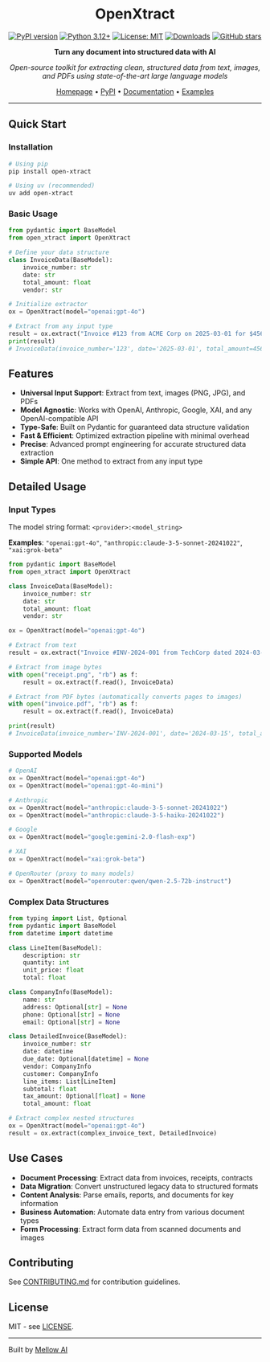 <div align="center">

# OpenXtract

[![PyPI version](https://badge.fury.io/py/open-xtract.svg)](https://badge.fury.io/py/open-xtract)
[![Python 3.12+](https://img.shields.io/badge/python-3.12+-blue.svg)](https://www.python.org/downloads/)
[![License: MIT](https://img.shields.io/badge/License-MIT-yellow.svg)](https://opensource.org/licenses/MIT)
[![Downloads](https://pepy.tech/badge/open-xtract)](https://pepy.tech/project/open-xtract)
[![GitHub stars](https://img.shields.io/github/stars/Mellow-Artificial-Intelligence/open-xtract.svg)](https://github.com/Mellow-Artificial-Intelligence/open-xtract/stargazers)

**Turn any document into structured data with AI**

*Open-source toolkit for extracting clean, structured data from text, images, and PDFs using state-of-the-art large language models*

[Homepage](https://mellow-artificial-intelligence.github.io/open-xtract/) • [PyPI](https://pypi.org/project/open-xtract/) • [Documentation](https://github.com/Mellow-Artificial-Intelligence/open-xtract) • [Examples](./examples/)

</div>

---

## Quick Start

### Installation

```bash
# Using pip
pip install open-xtract

# Using uv (recommended)
uv add open-xtract
```

### Basic Usage

```python
from pydantic import BaseModel
from open_xtract import OpenXtract

# Define your data structure
class InvoiceData(BaseModel):
    invoice_number: str
    date: str
    total_amount: float
    vendor: str

# Initialize extractor
ox = OpenXtract(model="openai:gpt-4o")

# Extract from any input type
result = ox.extract("Invoice #123 from ACME Corp on 2025-03-01 for $456.78", InvoiceData)
print(result)
# InvoiceData(invoice_number='123', date='2025-03-01', total_amount=456.78, vendor='ACME Corp')
```

## Features

- **Universal Input Support**: Extract from text, images (PNG, JPG), and PDFs
- **Model Agnostic**: Works with OpenAI, Anthropic, Google, XAI, and any OpenAI-compatible API
- **Type-Safe**: Built on Pydantic for guaranteed data structure validation
- **Fast & Efficient**: Optimized extraction pipeline with minimal overhead
- **Precise**: Advanced prompt engineering for accurate structured data extraction
- **Simple API**: One method to extract from any input type

## Detailed Usage

### Input Types

The model string format: `<provider>:<model_string>`

**Examples**: `"openai:gpt-4o"`, `"anthropic:claude-3-5-sonnet-20241022"`, `"xai:grok-beta"`

```python
from pydantic import BaseModel
from open_xtract import OpenXtract

class InvoiceData(BaseModel):
    invoice_number: str
    date: str
    total_amount: float
    vendor: str

ox = OpenXtract(model="openai:gpt-4o")

# Extract from text
result = ox.extract("Invoice #INV-2024-001 from TechCorp dated 2024-03-15 for $1,250.00", InvoiceData)

# Extract from image bytes
with open("receipt.png", "rb") as f:
    result = ox.extract(f.read(), InvoiceData)

# Extract from PDF bytes (automatically converts pages to images)
with open("invoice.pdf", "rb") as f:
    result = ox.extract(f.read(), InvoiceData)

print(result)
# InvoiceData(invoice_number='INV-2024-001', date='2024-03-15', total_amount=1250.0, vendor='TechCorp')
```

### Supported Models

```python
# OpenAI
ox = OpenXtract(model="openai:gpt-4o")
ox = OpenXtract(model="openai:gpt-4o-mini")

# Anthropic
ox = OpenXtract(model="anthropic:claude-3-5-sonnet-20241022")
ox = OpenXtract(model="anthropic:claude-3-5-haiku-20241022")

# Google
ox = OpenXtract(model="google:gemini-2.0-flash-exp")

# XAI
ox = OpenXtract(model="xai:grok-beta")

# OpenRouter (proxy to many models)
ox = OpenXtract(model="openrouter:qwen/qwen-2.5-72b-instruct")
```

### Complex Data Structures

```python
from typing import List, Optional
from pydantic import BaseModel
from datetime import datetime

class LineItem(BaseModel):
    description: str
    quantity: int
    unit_price: float
    total: float

class CompanyInfo(BaseModel):
    name: str
    address: Optional[str] = None
    phone: Optional[str] = None
    email: Optional[str] = None

class DetailedInvoice(BaseModel):
    invoice_number: str
    date: datetime
    due_date: Optional[datetime] = None
    vendor: CompanyInfo
    customer: CompanyInfo
    line_items: List[LineItem]
    subtotal: float
    tax_amount: Optional[float] = None
    total_amount: float

# Extract complex nested structures
ox = OpenXtract(model="openai:gpt-4o")
result = ox.extract(complex_invoice_text, DetailedInvoice)
```

## Use Cases

- **Document Processing**: Extract data from invoices, receipts, contracts
- **Data Migration**: Convert unstructured legacy data to structured formats  
- **Content Analysis**: Parse emails, reports, and documents for key information
- **Business Automation**: Automate data entry from various document types
- **Form Processing**: Extract form data from scanned documents and images

## Contributing

See [CONTRIBUTING.md](CONTRIBUTING.md) for contribution guidelines.

## License

MIT - see [LICENSE](LICENSE).

---

Built by [Mellow AI](https://github.com/Mellow-Artificial-Intelligence)
